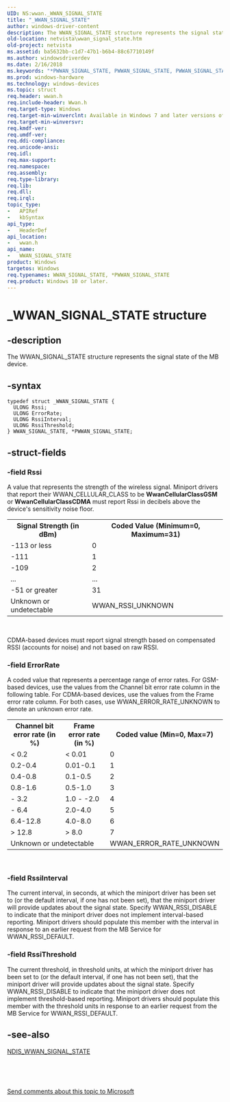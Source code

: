 ```yaml
---
UID: NS:wwan._WWAN_SIGNAL_STATE
title: "_WWAN_SIGNAL_STATE"
author: windows-driver-content
description: The WWAN_SIGNAL_STATE structure represents the signal state of the MB device.
old-location: netvista\wwan_signal_state.htm
old-project: netvista
ms.assetid: ba5632bb-c1d7-47b1-b6b4-88c67710149f
ms.author: windowsdriverdev
ms.date: 2/16/2018
ms.keywords: "*PWWAN_SIGNAL_STATE, PWWAN_SIGNAL_STATE, PWWAN_SIGNAL_STATE structure pointer [Network Drivers Starting with Windows Vista], WWAN_SIGNAL_STATE, WWAN_SIGNAL_STATE structure [Network Drivers Starting with Windows Vista], WwanRef_6a92457b-8b82-4956-9dce-98e5aeec9091.xml, _WWAN_SIGNAL_STATE, netvista.wwan_signal_state, wwan/PWWAN_SIGNAL_STATE, wwan/WWAN_SIGNAL_STATE"
ms.prod: windows-hardware
ms.technology: windows-devices
ms.topic: struct
req.header: wwan.h
req.include-header: Wwan.h
req.target-type: Windows
req.target-min-winverclnt: Available in Windows 7 and later versions of Windows.
req.target-min-winversvr: 
req.kmdf-ver: 
req.umdf-ver: 
req.ddi-compliance: 
req.unicode-ansi: 
req.idl: 
req.max-support: 
req.namespace: 
req.assembly: 
req.type-library: 
req.lib: 
req.dll: 
req.irql: 
topic_type:
-	APIRef
-	kbSyntax
api_type:
-	HeaderDef
api_location:
-	wwan.h
api_name:
-	WWAN_SIGNAL_STATE
product: Windows
targetos: Windows
req.typenames: WWAN_SIGNAL_STATE, *PWWAN_SIGNAL_STATE
req.product: Windows 10 or later.
---
```


# _WWAN_SIGNAL_STATE structure


## -description


The WWAN_SIGNAL_STATE structure represents the signal state of the MB device.


## -syntax


````
typedef struct _WWAN_SIGNAL_STATE {
  ULONG Rssi;
  ULONG ErrorRate;
  ULONG RssiInterval;
  ULONG RssiThreshold;
} WWAN_SIGNAL_STATE, *PWWAN_SIGNAL_STATE;
````


## -struct-fields




### -field Rssi

A value that represents the strength of the wireless signal. Miniport drivers that report their
     WWAN_CELLULAR_CLASS to be 
     <b>WwanCellularClassGSM</b> or 
     <b>WwanCellularClassCDMA</b> must report Rssi in decibels above the device's sensitivity noise floor.
     

<table>
<tr>
<th>Signal Strength (in dBm)</th>
<th>Coded Value (Minimum=0, Maximum=31)</th>
</tr>
<tr>
<td>
-113 or less

</td>
<td>
0

</td>
</tr>
<tr>
<td>
-111

</td>
<td>
1

</td>
</tr>
<tr>
<td>
-109

</td>
<td>
2

</td>
</tr>
<tr>
<td>
...

</td>
<td>
...

</td>
</tr>
<tr>
<td>
-51 or greater

</td>
<td>
31

</td>
</tr>
<tr>
<td>
Unknown or undetectable

</td>
<td>
WWAN_RSSI_UNKNOWN

</td>
</tr>
</table>
 

CDMA-based devices must report signal strength based on compensated RSSI (accounts for noise) and not
     based on raw RSSI.


### -field ErrorRate

A coded value that represents a percentage range of error rates. For GSM-based devices, use the
     values from the Channel bit error rate column in the following table. For CDMA-based devices, use the
     values from the Frame error rate column. For both cases, use WWAN_ERROR_RATE_UNKNOWN to denote an
     unknown error rate.
     

<table>
<tr>
<th>Channel bit error rate (in %)</th>
<th>Frame error rate (in %)</th>
<th>Coded value (Min=0, Max=7)</th>
</tr>
<tr>
<td>
&lt; 0.2

</td>
<td>
&lt; 0.01

</td>
<td>
0

</td>
</tr>
<tr>
<td>
0.2-0.4

</td>
<td>
0.01-0.1

</td>
<td>
1

</td>
</tr>
<tr>
<td>
0.4-0.8

</td>
<td>
0.1-0.5

</td>
<td>
2

</td>
</tr>
<tr>
<td>
0.8-1.6

</td>
<td>
0.5-1.0

</td>
<td>
3

</td>
</tr>
<tr>
<td>
- 3.2

</td>
<td>
1.0 - -2.0

</td>
<td>
4

</td>
</tr>
<tr>
<td>
- 6.4

</td>
<td>
2.0-4.0

</td>
<td>
5

</td>
</tr>
<tr>
<td>
6.4-12.8

</td>
<td>
4.0-8.0

</td>
<td>
6

</td>
</tr>
<tr>
<td>
&gt; 12.8

</td>
<td>
&gt; 8.0

</td>
<td>
7

</td>
</tr>
<tr>
<td colspan="2">
Unknown or undetectable

</td>
<td>
WWAN_ERROR_RATE_UNKNOWN

</td>
</tr>
</table>
 


### -field RssiInterval

The current interval, in seconds, at which the miniport driver has been set to (or the default
     interval, if one has not been set), that the miniport driver will provide updates about the signal
     state. Specify WWAN_RSSI_DISABLE to indicate that the miniport driver does not implement interval-based
     reporting. Miniport drivers should populate this member with the interval in response to an earlier
     request from the MB Service for WWAN_RSSI_DEFAULT.


### -field RssiThreshold

The current threshold, in threshold units, at which the miniport driver has been set to (or the
     default interval, if one has not been set), that the miniport driver will provide updates about the
     signal state. Specify WWAN_RSSI_DISABLE to indicate that the miniport driver does not implement
     threshold-based reporting. Miniport drivers should populate this member with the threshold units in
     response to an earlier request from the MB Service for WWAN_RSSI_DEFAULT.


## -see-also

<a href="..\ndiswwan\ns-ndiswwan-_ndis_wwan_signal_state.md">NDIS_WWAN_SIGNAL_STATE</a>



 

 

<a href="mailto:wsddocfb@microsoft.com?subject=Documentation%20feedback [netvista\netvista]:%20WWAN_SIGNAL_STATE structure%20 RELEASE:%20(2/16/2018)&amp;body=%0A%0APRIVACY STATEMENT%0A%0AWe use your feedback to improve the documentation. We don't use your email address for any other purpose, and we'll remove your email address from our system after the issue that you're reporting is fixed. While we're working to fix this issue, we might send you an email message to ask for more info. Later, we might also send you an email message to let you know that we've addressed your feedback.%0A%0AFor more info about Microsoft's privacy policy, see http://privacy.microsoft.com/en-us/default.aspx." title="Send comments about this topic to Microsoft">Send comments about this topic to Microsoft</a>

